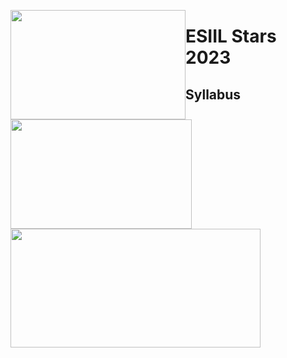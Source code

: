 <img style="float: left;" src="https://esiil.org/sites/default/files/ESIIL_logo.png" width="280" height="175"> <img style="float: left;" src="https://drive.google.com/uc?export=view&id=13_P0Dq9rb1aXFFVfspMRn5hlP7t8RuwC" width="290" height="175"> <img style="float: left;" src="https://cires.colorado.edu/sites/all/themes/CIRES_Bootstrap/icons/cires/cires-triplet-new-new_1.png" width="400" height="190">


# ESIIL Stars 2023
## Syllabus

